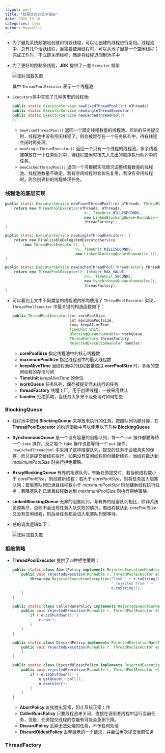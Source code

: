```yaml
---
layout: post
title: "线程池的实现与使用"
date: 2020-10-10
categories: Java
author: Maxwell-L
---
```


* 为了避免系统频繁地创建和销毁线程，可以让创建的线程进行复用。线程池中，总有几个活跃线程，当需要使用线程时，可以从池子里拿一个空闲线程；完成工作时，不立即关闭线程，而是将线程退回到池子中
* 为了更好的控制多线程，**JDK** 提供了一套 `Executor` 框架  

    ![图片加载失败](https://maxwell-blog.cn/image/threadpool1.png)  

    其中 `ThreadPoolExecutor` 表示一个线程池
* `Executors`类中实现了几种类型的线程池:

    ``` java
    public static ExecutorService newFixedThreadPool(int nThreads)
    public static ExecutorService newSingleThreadExecutor()
    public static ExecutorService newCachedThreadPool()
    //...
    ```
    + `newFixedThreadPool()` 返回一个固定线程数量的线程池。若新的任务提交时，线程池中没有空闲线程了，则会被暂存在一个任务队列中，待有线程空闲时再处理。
    + `newSingleThreadExecutor()` 返回一个只有一个线程的线程池，多余线程被存放在一个任务队列中，待线程空闲时按先入先出的顺序执行队列中的任务。
    + `newCachedThreadPool()` 返回一个可根据实际情况调整线程数量的线程池。线程池数量不确定。若有空闲线程时会优先复用，若没有空闲线程时，则会创建新的线程处理任务。

### **线程池的底层实现**

``` java
public static ExecutorService newFixedThreadPool(int nThreads, ThreadFactory threadFactory) {
    return new ThreadPoolExecutor(nThreads, nThreads,
                                    0L, TimeUnit.MILLISECONDS,
                                    new LinkedBlockingQueue<Runnable>(),
                                    threadFactory);
}

public static ExecutorService newSingleThreadExecutor() {
    return new FinalizableDelegatedExecutorService
        (new ThreadPoolExecutor(1, 1,
                                0L, TimeUnit.MILLISECONDS,
                                new LinkedBlockingQueue<Runnable>()));
}

public static ExecutorService newCachedThreadPool(ThreadFactory threadFactory) {
    return new ThreadPoolExecutor(0, Integer.MAX_VALUE,
                                    60L, TimeUnit.SECONDS,
                                    new SynchronousQueue<Runnable>(),
                                    threadFactory);
}
```
* 可以看到上文中不同类型的线程池内部均使用了 `ThreadPoolExecutor` 实现，`ThreadPoolExecutor` 中最关键的构造函数如下：

    ``` java
    public ThreadPoolExecutor(int corePoolSize,
                              int maximumPoolSize,
                              long keepAliveTime,
                              TimeUnit unit,
                              BlockingQueue<Runnable> workQueue,
                              ThreadFactory threadFactory,
                              RejectedExecutionHandler handler)
    ```
    + **corePoolSize** 指定线程池中的核心线程数
    + **maximumPoolSize** 指定线程池中的最大线程数
    + **keepAliveTime** 当线程池中的线程数量超过 **corePoolSize** 时，多余的空闲线程的存活时间
    + **TimeUnit** *keepAliveTime* 的单位
    + **workQueue** 任务队列，保存被提交但未执行的任务
    + **threadFactory** 线程工厂，用于创建线程，一般采用默认
    + **handler** 拒绝策略，当任务太多来不及处理时如何拒绝

### **BlockingQueue** 
* 线程池中使用 **BlockingQueue** 来存放未执行的任务。按照队列功能分类，在 **ThreadPoolExecutor** 的构造函数中可以使用以下几种 **BlockingQueue**
* **SynchronousQueue** 是一个没有容量的阻塞队列，每一个 `put` 操作都要等待一个 `take` 操作，反之每个 `take` 操作也要等待一个 `put` 操作。`newCachedThreadPool` 中采用了这种阻塞队列，提交的任务不会被真实的保存，而总是提交给线程执行，如果没有空闲线程则创建新线程。当线程数达到 *maximumPoolSize* 时执行拒绝策略。
* **ArrayBlockingQueue** 有界的阻塞队列，有新任务提交时，若当前线程数小于 *corePoolSize*，则创建新线程；若大于 *corePoolSize*，则将任务加入阻塞队列；若阻塞队列已满且线程数小于 *maximumPoolSize* 则创建新线程执行任务；若阻塞队列已满且线程数达到 *maximumPoolSize* 则执行拒绝策略。
* **LinkedBlockingQueue** 无界的阻塞队列，与有界的阻塞队列相比，除非系统资源耗尽，否则不会出现任务入队失败的情况，若线程数达到 *corePoolSize* 又没有空闲线程，则后续任务都会进入阻塞队列里等待。
* 总的调度逻辑如下：  

    ![图片加载失败](https://maxwell-blog.cn/image/threadpool2.jpg)

### **拒绝策略**
* **ThreadPoolExecutor** 提供了四种拒绝策略：

    ``` java
    public static class AbortPolicy implements RejectedExecutionHandler {
        public void rejectedExecution(Runnable r, ThreadPoolExecutor e) {
            throw new RejectedExecutionException("Task " + r.toString() +
                                                 " rejected from " +
                                                 e.toString());
        }
    }

    public static class CallerRunsPolicy implements RejectedExecutionHandler {
        public void rejectedExecution(Runnable r, ThreadPoolExecutor e) {
            if (!e.isShutdown()) {
                r.run();
            }
        }
    }

    public static class DiscardPolicy implements RejectedExecutionHandler {
        public void rejectedExecution(Runnable r, ThreadPoolExecutor e) {
        }
    }

    public static class DiscardOldestPolicy implements RejectedExecutionHandler {
        public void rejectedExecution(Runnable r, ThreadPoolExecutor e) {
            if (!e.isShutdown()) {
                e.getQueue().poll();
                e.execute(r);
            }
        }
    }
    ```
    + **AbortPolicy** 直接抛出异常，阻止系统正常工作
    + **CallerRunsPolicy** 只要线程池未关闭，直接在调用者线程中运行当前任务，但是，任务提交线程的性能有可能会急剧下降。
    + **DiscardPolicy** 丢弃无法处理的任务，不予任何处理
    + **DiscardOldestPolicy** 丢弃最老的一个请求，并尝试再次提交当前任务

### **ThreadFactory**
